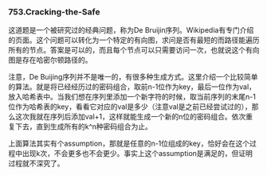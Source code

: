 ### 753.Cracking-the-Safe

这道题是一个被研究过的经典问题，称为De Bruijin序列。Wikipedia有专门介绍的页面。这个问题可以转化为一个特定的有向图，求问是否有最短的而路径能遍历所有的节点。答案是可以的，而且每个节点可以只需要访问一次，也就说这个有向图是存在哈密尔顿路径的。

注意，De Buijing序列并不是唯一的，有很多种生成方式。这里介绍一个比较简单的算法。就是将已经经历过的密码组合，取前n-1位作为key，最后一位作为val，放入哈希表中。当我们想在序列里添加一个新字符的时候，取当前序列的末尾n-1位作为哈希表的key，看看它对应的val是多少（注意val是之前已经尝试过的），那么这次我就在序列后添加val+1，这样就能生成一个新的n位的密码组合。依次重复下去，直到生成所有的k^n种密码组合为止。

上面算法其实有个assumption，那就是任意的n-1位组成的key，恰好会在这个过程中出现k次，不会更多也不会更少。事实上这个assumption是满足的，但证明过程就不深究了。
